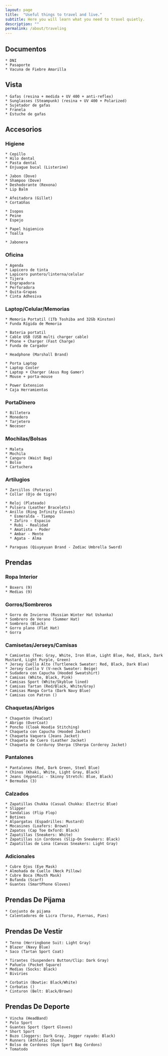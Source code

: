 ```yaml
---
layout: page
title:  "Useful things to travel and live."
subtitle: Here you will learn what you need to travel quietly.
description: ""
permalink: /about/traveling
---
```


## Documentos

    * DNI  
    * Pasaporte  
    * Vacuna de Fiebre Amarilla  

## Vista

    * Gafas (resina + medida + UV 400 + anti-reflex)  
    * Sunglasses (Steampunk) (resina + UV 400 + Polarized)  
    * Sujetador de gafas  
    * Franela  
    * Estuche de gafas  

## Accesorios

### Higiene

    * Cepillo  
    * Hilo dental  
    * Pasta dental  
    * Enjuague bucal (Listerine)  

    * Jabon (Dove)  
    * Shampoo (Dove)  
    * Deshodorante (Rexona)  
    * Lip Balm  

    * Afeitadora (Gillet)  
    * CortaUñas  

    * Isopos  
    * Peine  
    * Espejo  

    * Papel higienico  
    * Toalla  
    
    * Jabonera  

### Oficina

    * Agenda  
    * Lapicero de tinta  
    * Lapicero puntero/linterna/celular  
    * Tijera  
    * Engrapadora  
    * Perforadora  
    * Quita-Grapas  
    * Cinta Adhesiva  

### Laptop/Celular/Memorias

    * Memoria Portatil (1Tb Toshiba and 32Gb Kinston)  
    * Funda Rígida de Memoria  

    * Bateria portatil  
    * Cable USB (USB multi charger cable)  
    * Phone + Charger (Fast Charge)  
    * Funda de Cargador  

    * Headphone (Marshall Brand)  
    
    * Porta Laptop  
    * Laptop Cooler  
    * Laptop + Charger (Asus Rog Gamer)  
    * Mouse + porta-mouse  
    
    * Power Extension  
    * Caja Herramientas  

### PortaDinero

    * Billetera  
    * Monedero  
    * Tarjetero  
    * Neceser  

### Mochilas/Bolsas

    * Maleta  
    * Mochila  
    * Canguro (Waist Bag)  
    * Bolso    
    * Cartuchera  

### Artilugios

    * Zarcillos (Potaras)  
    * Collar (Ojo de tigre)  

    * Reloj (Plateado)  
    * Pulsera (Leather Bracelets)  
    * Anillo (Ring Infinity Gloves)  
      * Esmeralda - Tiempo
      * Zafiro - Espacio
      * Rubi - Realidad
      * Amatista - Poder
      * Ambar - Mente
      * Agata - Alma
    
    * Paraguas (Qiuyeyuan Brand - Zodiac Umbrella Sword)  

## Prendas

### Ropa Interior

    * Boxers (9)  
    * Medias (9)  

### Gorros/Sombreros

    * Gorro de Invierno (Russian Winter Hat Ushanka)  
    * Sombrero de Verano (Summer Hat)  
    * Sombrero (Black)  
    * Gorro plano (Flat Hat)  
    * Gorra  

### Camisetas/Jerseys/Camisas

    * Camisetas (Tee: Gray, White, Iron Blue, Light Blue, Red, Black, Dark Mustard, Light Purple, Green)  
    * Jersey Cuello Alto (Turtleneck Sweater: Red, Black, Dark Blue)  
    * Jersey Cuello V (V-neck Sweater: Beige)  
    * Sudadera con Capucha (Hooded Sweatshirt)  
    * Camisas (White, Black, Pink)  
    * Camisas Sport (White/Skyblue lined)  
    * Camisas Tartan (Red/Black, White/Gray)  
    * Camisas Manga Corta (Dark Navy Blue)  
    * Camisas con Patron ()  

### Chaquetas/Abrigos

    * Chaquetón (PeaCoat)  
    * Abrigo (OverCoat)  
    * Poncho (Cloak Hoodie Stitching)  
    * Chaqueta con Capucha (Hooded Jacket)  
    * Chaqueta Vaquera (Jeans Jacket)  
    * Chaqueta de Cuero (Leather Jacket)  
    * Chaqueta de Corduroy Sherpa (Sherpa Corderoy Jacket)  

### Pantalones

    * Pantalones (Red, Dark Green, Steel Blue)  
    * Chinos (Khaki, White, Light Gray, Black)  
    * Jeans (Hypnotic - Skinny Stretch: Blue, Black)  
    * Bermudas (3)  

### Calzados

    * Zapatillas Chukka (Casual Chukka: Electric Blue)  
    * Slipper  
    * Sandalias (Flip Flop)  
    * Botines  
    * Alpargatas (Espadrilles: Mustard)  
    * Mocasines (Loafers: Brown)  
    * Zapatos (Cap Toe Oxford: Black)  
    * Zapatillas (Sneakers: White)  
    * Zapatillas sin Cordones (Slip-On Sneakers: Black)  
    * Zapatillas de Lona (Canvas Sneakers: Light Gray)  

### Adicionales

    * Cubre Ojos (Eye Mask)  
    * Almohada de Cuello (Neck Pillow)  
    * Cubre Boca (Mouth Mask)  
    * Bufanda (Scarf)  
    * Guantes (SmartPhone Gloves)  

## Prendas De Pijama

    * Conjunto de pijama  
    * Calentadores de Licra (Torso, Piernas, Pies)  

## Prendas De Vestir

    * Terno (Herringbone Suit: Light Gray)  
    * Blazer (Navy Blue)  
    * Saco (Tartan Sport Coat)  

    * Tirantes (Suspenders Button/Clip: Dark Gray)  
    * Pañuelo (Pocket Square)  
    * Medias (Socks: Black)  
    * Biviries  
    
    * Corbatin (Bowtie: Black/White)  
    * Corbatas ()  
    * Cinturon (Belt: Black/Brown)  

## Prendas De Deporte

    * Vincha (HeadBand)  
    * Polo Sport  
    * Guantes Sport (Sport Gloves)  
    * Short Sport  
    * Buzo (Joggers: Dark Gray, Jogger rayado: Black)  
    * Runners (Athletic Shoes)  
    * Bolso de Cordones (Gym Sport Bag Cordons)  
    * Tomatodo  

